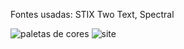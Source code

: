Fontes usadas:  STIX Two Text, Spectral

![paletas de cores](https://github.com/JhonDev90/Kick-Atividades/assets/118639436/8f6dc6d6-079e-49df-ae75-d65f045d61d7)
![site](https://github.com/JhonDev90/Kick-Atividades/assets/118639436/d2d02b84-1314-462e-8360-385367e00a40)
